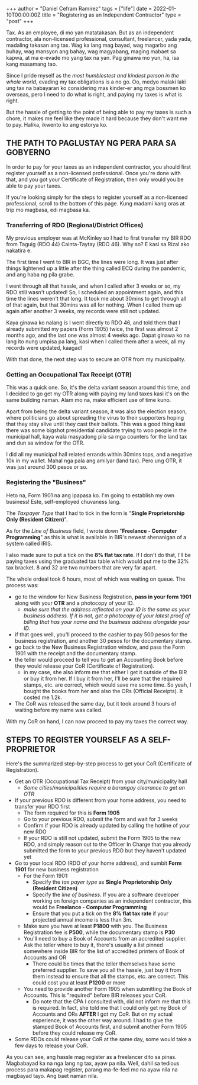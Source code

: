 +++
author = "Daniel Cefram Ramirez"
tags = ["life"]
date = 2022-01-10T00:00:00Z
title = "Registering as an Independent Contractor"
type = "post"
+++

Tax. As an employee, di mo yan matatakasan. But as an independent contractor, ala non-licensed professional, consultant, freelancer, yada yada,
madaling takasan ang tax. Wag ka lang mag bayad, wag magarbo ang buhay, wag mansyon ang bahay, wag magyabang, maging mabaet sa kapwa, at
ma e-evade mo yang tax na yan. Pag ginawa mo yun, ha, isa kang masamang tao.

Since I pride myself as the _most humblestest and kindest person in the whole world_, evading my tax obligations is a no go. Oo, medyo malaki
laki ung tax na babayaran ko considering mas kinder-er ang mga bossmen ko overseas, pero I need to do what is right, and paying my taxes is what is
right.

But the hassle of getting to the point of being able to pay my taxes is such a chore, it makes me feel like they made it hard because they
don't want me to pay. Halika, ikwento ko ang estorya ko.

## THE PATH TO PAGLUSTAY NG PERA PARA SA GOBYERNO

In order to pay for your taxes as an independent contractor, you should first register yourself as a non-licensed professional.
Once you're done with that, and you got your Certificate of Registration, then only would you be able to pay your taxes.

If you're looking simply for the steps to register yourself as a non-licensed professional, scroll to the bottom of this page. Kung madami kang oras at trip mo magbasa, edi magbasa ka.

### Transferring of RDO (Regional/District Offices)

My previous employer was at McKinley so I had to first transfer my BIR RDO from Taguig (RDO 44) Cainta-Taytay (RDO 46). Why so? E kasi sa
Rizal ako nakatira e.

The first time I went to BIR in BGC, the lines were long. It was just after things lightened up a little after the thing called ECQ during
the pandemic, and ang haba ng pila grabe.

I went through all that hassle, and when I called after 3 weeks or so, my RDO still wasn't updated! So, I scheduled an appointment again, and
this time the lines weren't that long. It took me about 30mins to get through all of that again, but that 30mins was all for nothing. When
I called them up again after another 3 weeks, my records were still not updated.

Kaya ginawa ko nalang is I went directly to RDO 46, and told them that I already submitted my papers (Form 1905) twice, the first was almost 2 months
ago, and the last one was almost 4 weeks ago. Dapat ginawa ko na lang ito nung umpisa pa lang, kasi when I called them after a week, all my
records were updated, kaagad!

With that done, the next step was to secure an OTR from my municipality.

### Getting an Occupational Tax Receipt (OTR)

This was a quick one. So, it's the delta variant season around this time, and I decided to go get my OTR along with paying my land taxes kasi it's on the same building naman. Alam mo na, make efficient use of time kuno.

Apart from being the delta variant season, it was also the election season, where politicians go about spreading the virus to their supporters
hoping that they stay alive until they cast their ballots. This was a good thing kasi there was some bigshot presidential candidate trying to
woo people in the municipal hall, kaya wala masyadong pila sa mga counters for the land tax and dun sa window for the OTR.

I did all my municipal hall related errands within 30mins tops, and a negative 10k in my wallet. Mahal nga pala ang amilyar (land tax). Pero ung OTR, it
was just around 300 pesos or so.

### Registering the "Business"

Heto na, Form 1901 na ang ipapasa ko. I'm going to establish my own business! Este, self-employed chuvaness lang.

The _Taxpayer Type_ that I had to tick in the form is "**Single Proprietorship Only (Resident Citizen)**".

As for the _Line of Business_ field, I wrote down "**Freelance - Computer Programming**" as this is what is available in BIR's newest
shenanigan of a system called IRIS.

I also made sure to put a tick on the **8% flat tax rate**. If I don't do that, I'll be paying taxes using the graduated tax table which
would put me to the 32% tax bracket. 8 and 32 are two numbers that are very far apart.

The whole ordeal took 6 hours, most of which was waiting on queue. The process was:

- go to the window for New Business Registration, **pass in your form 1901** along with your **OTR** and a photocopy of your ID.
  - _make sure that the address reflected on your ID is the same as your business address. If it is not, get a photocopy of your latest proof of billing that has your name and the business address alongside your ID._
- if that goes well, you'll proceed to the cashier to pay 500 pesos for the business registration, and another 30 pesos for the documentary stamp.
- go back to the New Business Registration window, and pass the Form 1901 with the receipt and the documentary stamp.
- the teller would proceed to tell you to get an Accounting Book before they would release your CoR (Certificate of Registration).
  - in my case, she also inform me that either I get it outside of the BIR or buy it from her. If I buy it from her, I'll be sure that the required stamps, etc. are correct, which would save me some time. So yeah, I bought the books from her and also the ORs (Official Receipts). It costed me 1.2k.
- The CoR was released the same day, but it took around 3 hours of waiting before my name was called.

With my CoR on hand, I can now proceed to pay my taxes the correct way.

## STEPS TO REGISTER YOURSELF AS A SELF-PROPRIETOR

Here's the summarized step-by-step process to get your CoR (Certificate of Registration).

- Get an OTR (Occupational Tax Receipt) from your city/municipality hall
  - _Some cities/municipalities require a barangay clearance to get an OTR_
- If your previous RDO is different from your home address, you need to transfer your RDO first
  - The form required for this is **Form 1905**
  - Go to your previous RDO, submit the form and wait for 3 weeks
  - Confirm if your RDO is already updated by calling the hotline of your new RDO
  - If your RDO is still not updated, submit the Form 1905 to the new RDO, and simply reason out to the Officer In Charge that you already submitted the form to your previous RDO but they haven't updated yet
- Go to your local RDO (RDO of your home address), and sumbit **Form 1901** for new business registration
  - For the Form 1901:
    - Specify the _tax payer type_ as **Single Proprietorship Only (Resident Citizen)**
    - Specify the _line of business_. If you are a software developer working on foreign companies as an independent contractor, this would be **Freelance - Computer Programming**
    - Ensure that you put a tick on the **8% flat tax rate** if your projected annual income is less than 3m.
  - Make sure you have at least **P1800** with you. The Business Registration fee is **P500**, while the documentary stamp is **P30**
  - You'll need to buy a Book of Accounts from an accredited supplier. Ask the teller where to buy it, there's usually a list pinned somewhere inside BIR for the list of accredited printers of Book of Accounts and OR
    - There could be times that the teller themselves have some preferred supplier. To save you all the hassle, just buy it from them instead to ensure that all the stamps, etc. are correct. This could cost you at least **P1200** or more
  - You need to provide another Form 1905 when submitting the Book of Accounts. This is "required" before BIR releases your CoR.
    - Do note that the CPA I consulted with, did not inform me that this is required. In fact, she told me that I could only get my Book of Accounts and ORs **AFTER** I got my CoR. But on my actual experience, it was the other way around. I had to give the stamped Book of Accounts first, and submit another Form 1905 before they could release my CoR.
- Some RDOs could release your CoR at the same day, some would take a few days to release your CoR.

As you can see, ang hassle mag register as a freelancer dito sa pinas. Magbabayad ka na nga lang ng tax, ayaw pa nila. Well, dahil sa tedious process para makapag register, parang ma-fe-feel mo na ayaw nila na magbayad tayo. Ang baet naman nila.
